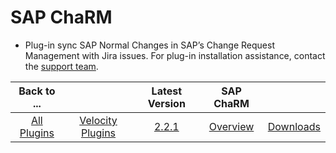 
# SAP ChaRM

- Plug-in sync SAP Normal Changes in SAP’s Change Request Management with Jira issues. For plug-in installation assistance, contact the [support team](https://www.ibm.com/mysupport).

|Back to ...||Latest Version|SAP ChaRM ||
| :---: | :---: | :---: | :---: | :---: | 
|[All Plugins](../../index.md)|[Velocity Plugins](../README.md)|[2.2.1](https://raw.githubusercontent.com/UrbanCode/IBM-UCV-PLUGINS/main/files/ucv-ext-sap-charm/ucv-ext-sap-charm:1.0.1.tar.7z.001)|[Overview](overview.md)|[Downloads](downloads.md)|
